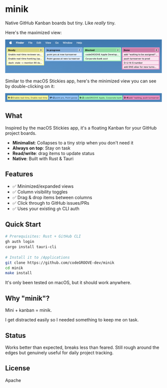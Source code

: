 # minik

Native GitHub Kanban boards but tiny. Like _really_ tiny.

Here's the maximized view:

![minik screenshot](media/maximized.png)

Similar to the macOS Stickies app, here's the minimized view you can see by double-clicking on it:

![minik screenshot](media/minimized.png)


## What

Inspired by the macOS Stickies app, it's a floating Kanban for your GitHub project boards.

- **Minimalist**: Collapses to a tiny strip when you don't need it
- **Always on top**: Stay on task
- **Read/write**: drag items to update status
- **Native**: Built with Rust & Tauri

## Features

- ✅ Minimized/expanded views
- ✅ Column visibility toggles
- ✅ Drag & drop items between columns
- ✅ Click through to GitHub issues/PRs
- ✅ Uses your existing `gh` CLI auth

## Quick Start

```bash
# Prerequisites: Rust + GitHub CLI
gh auth login
cargo install tauri-cli

# Install it to /Applications
git clone https://github.com/codeGROOVE-dev/minik
cd minik
make install
```

It's only been tested on macOS, but it should work anywhere.

## Why "minik"?

Mini + kanban = minik.

I get distracted easily so I needed something to keep me on task.

## Status

Works better than expected, breaks less than feared. Still rough around the edges but genuinely useful for daily project tracking.

## License

Apache
